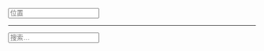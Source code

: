 <div class="layui-form">
  <div class="layui-input-wrap">
    <input type="text" lay-affix="location" lay-filter="location" placeholder="位置" class="layui-input">
  </div>
  <hr class="ws-space-16">
  <div class="layui-input-wrap">
    <input type="text" lay-affix="search" lay-filter="search" lay-options="{split: true}" placeholder="搜索…" class="layui-input">
  </div>
</div>

<script>
layui.use(function(){
  var form = layui.form;

  // 输入框点缀事件 - 位置示例
  form.on('input-affix(location)', function(data){
    var elem = data.elem; // 输入框

    // do something
    layer.msg('模拟获取位置中…', {icon: 16, time: 1.5*1000}, function(){
      elem.value = '浙江杭州'; // 向输入框赋值
    })
  });

  // 输入框点缀事件 - 搜索示例
  form.on('input-affix(search)', function(data){
    var elem = data.elem; // 输入框
    var value = elem.value; // 输入框的值

    if(!value){
      layer.msg('请输入搜索内容');
      return elem.focus()
    };

    // 模拟搜索跳转
    location.href = '?keywords='+ value + '&_'+ new Date().getTime() +'#affix-custom';
  });
});
</script>